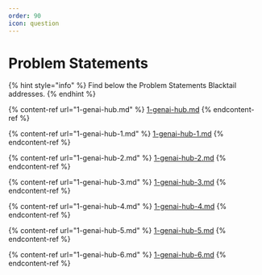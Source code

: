 ```yaml
---
order: 90
icon: question
---
```


# Problem Statements

{% hint style="info" %}
Find below the Problem Statements Blacktail addresses.
{% endhint %}

{% content-ref url="1-genai-hub.md" %}
[1-genai-hub.md](1-genai-hub.md)
{% endcontent-ref %}

{% content-ref url="1-genai-hub-1.md" %}
[1-genai-hub-1.md](1-genai-hub-1.md)
{% endcontent-ref %}

{% content-ref url="1-genai-hub-2.md" %}
[1-genai-hub-2.md](1-genai-hub-2.md)
{% endcontent-ref %}

{% content-ref url="1-genai-hub-3.md" %}
[1-genai-hub-3.md](1-genai-hub-3.md)
{% endcontent-ref %}

{% content-ref url="1-genai-hub-4.md" %}
[1-genai-hub-4.md](1-genai-hub-4.md)
{% endcontent-ref %}

{% content-ref url="1-genai-hub-5.md" %}
[1-genai-hub-5.md](1-genai-hub-5.md)
{% endcontent-ref %}

{% content-ref url="1-genai-hub-6.md" %}
[1-genai-hub-6.md](1-genai-hub-6.md)
{% endcontent-ref %}
